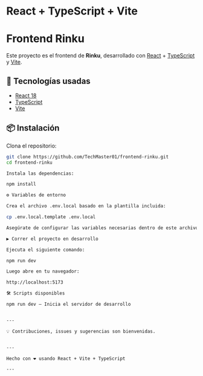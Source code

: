 # React + TypeScript + Vite

# Frontend Rinku

Este proyecto es el frontend de **Rinku**, desarrollado con [React](https://react.dev/) + [TypeScript](https://www.typescriptlang.org/) y [Vite](https://vitejs.dev/).

## 🚀 Tecnologías usadas
- [React 18](https://react.dev/)
- [TypeScript](https://www.typescriptlang.org/)
- [Vite](https://vitejs.dev/)

## 📦 Instalación

Clona el repositorio:

```bash
git clone https://github.com/TechMaster01/frontend-rinku.git
cd frontend-rinku

Instala las dependencias:

npm install

⚙️ Variables de entorno

Crea el archivo .env.local basado en la plantilla incluida:

cp .env.local.template .env.local

Asegúrate de configurar las variables necesarias dentro de este archivo.

▶️ Correr el proyecto en desarrollo

Ejecuta el siguiente comando:

npm run dev

Luego abre en tu navegador:

http://localhost:5173

🛠️ Scripts disponibles

npm run dev – Inicia el servidor de desarrollo


---

💡 Contribuciones, issues y sugerencias son bienvenidas.


---

Hecho con ❤️ usando React + Vite + TypeScript

---
